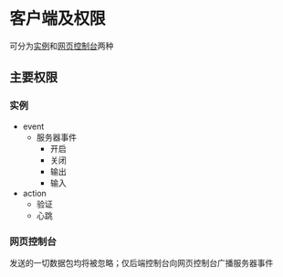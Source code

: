 # 客户端及权限

可分为[实例](../../guide/composition/instance/)和[网页控制台](../../guide/composition/frontend/)两种

## 主要权限

### 实例

- event
  - 服务器事件
    - 开启
    - 关闭
    - 输出
    - 输入
- action
  - 验证
  - 心跳

### 网页控制台

发送的一切数据包均将被忽略；仅后端控制台向网页控制台广播服务器事件
